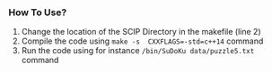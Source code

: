 ### How To Use?

1) Change the location of the SCIP Directory  in the makefile (line 2)
2) Compile the code using  `make -s  CXXFLAGS=-std=c++14` command
3) Run the code using for instance `/bin/SuDoKu data/puzzle5.txt` command 

